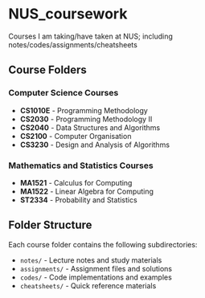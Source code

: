 # NUS_coursework
Courses I am taking/have taken at NUS; including notes/codes/assignments/cheatsheets

## Course Folders

### Computer Science Courses
- **CS1010E** - Programming Methodology
- **CS2030** - Programming Methodology II
- **CS2040** - Data Structures and Algorithms
- **CS2100** - Computer Organisation
- **CS3230** - Design and Analysis of Algorithms

### Mathematics and Statistics Courses
- **MA1521** - Calculus for Computing
- **MA1522** - Linear Algebra for Computing
- **ST2334** - Probability and Statistics

## Folder Structure
Each course folder contains the following subdirectories:
- `notes/` - Lecture notes and study materials
- `assignments/` - Assignment files and solutions
- `codes/` - Code implementations and examples
- `cheatsheets/` - Quick reference materials
